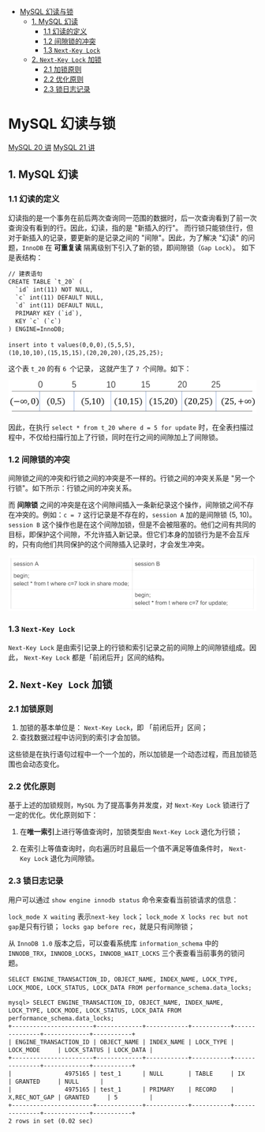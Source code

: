 - [MySQL 幻读与锁](#mysql-幻读与锁)
  - [1. MySQL 幻读](#1-mysql-幻读)
    - [1.1 幻读的定义](#11-幻读的定义)
    - [1.2 间隙锁的冲突](#12-间隙锁的冲突)
    - [1.3 `Next-Key Lock`](#13-next-key-lock)
  - [2. `Next-Key Lock` 加锁](#2-next-key-lock-加锁)
    - [2.1 加锁原则](#21-加锁原则)
    - [2.2 优化原则](#22-优化原则)
    - [2.3 锁日志记录](#23-锁日志记录)

#  MySQL 幻读与锁

[MySQL 20 讲](https://time.geekbang.org/column/article/75173) 			[MySQL 21 讲](https://time.geekbang.org/column/article/75659)

## 1. MySQL 幻读

### 1.1 幻读的定义

幻读指的是一个事务在前后两次查询同一范围的数据时，后一次查询看到了前一次查询没有看到的行。因此，幻读，指的是 "新插入的行"。
而行锁只能锁住行，但对于新插入的记录，要更新的是记录之间的 "间隙"。因此，为了解决 "幻读" 的问题，`InnoDB` 在 **可重复读** 隔离级别下引入了新的锁，即间隙锁（`Gap Lock`）。
如下是表结构：

```mysql
// 建表语句
CREATE TABLE `t_20` (
  `id` int(11) NOT NULL,
  `c` int(11) DEFAULT NULL,
  `d` int(11) DEFAULT NULL,
  PRIMARY KEY (`id`),
  KEY `c` (`c`)
) ENGINE=InnoDB;

insert into t values(0,0,0),(5,5,5),
(10,10,10),(15,15,15),(20,20,20),(25,25,25);
```

这个表 `t_20` 的有 `6 `个记录， 这就产生了 `7 `个间隙。如下：

![](./pictures/20_1.png)

因此，在执行 `select * from t_20 where d = 5 for update` 时，在全表扫描过程中，不仅给扫描行加上了行锁，同时在行之间的间隙加上了间隙锁。

### 1.2 间隙锁的冲突

间隙锁之间的冲突和行锁之间的冲突是不一样的。行锁之间的冲突关系是 "另一个行锁"。如下所示：行锁之间的冲突关系。

而 **间隙锁** 之间的冲突是在这个间隙间插入一条新纪录这个操作，间隙锁之间不存在冲突的。例如：`c = 7` 这行记录是不存在的，`session A` 加的是间隙锁 (5, 10)。 `session B` 这个操作也是在这个间隙加锁，但是不会被阻塞的。他们之间有共同的目标，即保护这个间隙，不允许插入新记录。但它们本身的加锁行为是不会互斥的，只有向他们共同保护的这个间隙插入记录时，才会发生冲突。

![](./pictures/20_2.png)



### 1.3 `Next-Key Lock`

`Next-Key Lock` 是由索引记录上的行锁和索引记录之前的间隙上的间隙锁组成。因此， `Next-Key Lock` 都是「前闭后开」区间的结构。

## 2. `Next-Key Lock` 加锁

### 2.1 加锁原则

1.  加锁的基本单位是： `Next-Key Lock`，即 「前闭后开」区间；
2.  查找数据过程中访问到的索引才会加锁。

这些锁是在执行语句过程中一个一个加的，所以加锁是一个动态过程，而且加锁范围也会动态变化。

### 2.2 优化原则

基于上述的加锁规则，`MySQL` 为了提高事务并发度，对 `Next-Key Lock` 锁进行了一定的优化。优化原则如下：

1.  在**唯一索引**上进行等值查询时，加锁类型由 `Next-Key Lock` 退化为行锁；

2.  在索引上等值查询时，向右遍历时且最后一个值不满足等值条件时， `Next-Key Lock` 退化为间隙锁。

### 2.3 锁日志记录

用户可以通过 `show engine innodb status` 命令来查看当前锁请求的信息：

`lock_mode X waiting` 表示`next-key lock`；
`lock_mode X locks rec but not gap`是只有行锁；
`locks gap before rec`，就是只有间隙锁；

从 `InnoDB 1.0` 版本之后，可以查看系统库 `information_schema` 中的 `INNODB_TRX`，`INNODB_LOCKS`，`INNODB_WAIT_LOCKS` 三个表查看当前事务的锁问题。

`SELECT ENGINE_TRANSACTION_ID, OBJECT_NAME, INDEX_NAME, LOCK_TYPE, LOCK_MODE, LOCK_STATUS, LOCK_DATA FROM performance_schema.data_locks;`

```mysql
mysql> SELECT ENGINE_TRANSACTION_ID, OBJECT_NAME, INDEX_NAME, LOCK_TYPE, LOCK_MODE, LOCK_STATUS, LOCK_DATA FROM performance_schema.data_locks;
+-----------------------+-------------+------------+-----------+---------------+-------------+-----------+
| ENGINE_TRANSACTION_ID | OBJECT_NAME | INDEX_NAME | LOCK_TYPE | LOCK_MODE     | LOCK_STATUS | LOCK_DATA |
+-----------------------+-------------+------------+-----------+---------------+-------------+-----------+
|               4975165 | test_1      | NULL       | TABLE     | IX            | GRANTED     | NULL      |
|               4975165 | test_1      | PRIMARY    | RECORD    | X,REC_NOT_GAP | GRANTED     | 5         |
+-----------------------+-------------+------------+-----------+---------------+-------------+-----------+
2 rows in set (0.02 sec)

```

